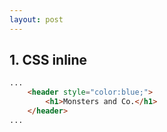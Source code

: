 ```yaml
---
layout: post
---
```


## 1. CSS inline
```html
...
    <header style="color:blue;">
        <h1>Monsters and Co.</h1>
    </header>
...
```